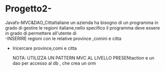 # Progetto2-
 Javafx-MVC&DAO_CittaItaliane
 un azienda ha bisogno di un programma in grado di gestire le regioni italiane,nello specifico il programma deve essere in grado di permettere all'utente di                                                                                                                                                                                  
 -INSERIRE regioni con le relative province ,comini e citta
- Iricercare province,comi e citta

  NOTA: UTILIZZA UN PATTERN MVC AL LIVELLO PRESENtaction e un dao per accesso al db , che crea un orm
